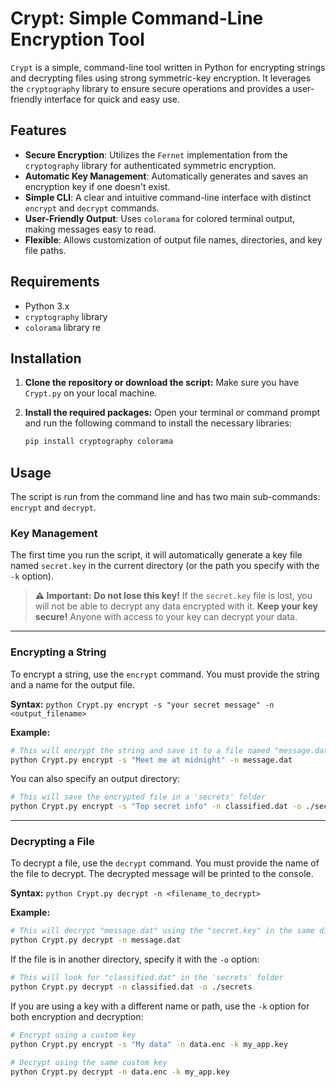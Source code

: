 # Crypt: Simple Command-Line Encryption Tool

`Crypt` is a simple, command-line tool written in Python for encrypting strings and decrypting files using strong symmetric-key encryption. It leverages the `cryptography` library to ensure secure operations and provides a user-friendly interface for quick and easy use.

## Features

- **Secure Encryption**: Utilizes the `Fernet` implementation from the `cryptography` library for authenticated symmetric encryption.
- **Automatic Key Management**: Automatically generates and saves an encryption key if one doesn't exist.
- **Simple CLI**: A clear and intuitive command-line interface with distinct `encrypt` and `decrypt` commands.
- **User-Friendly Output**: Uses `colorama` for colored terminal output, making messages easy to read.
- **Flexible**: Allows customization of output file names, directories, and key file paths.

## Requirements

- Python 3.x
- `cryptography` library
- `colorama` library
re
## Installation

1.  **Clone the repository or download the script:**
    Make sure you have `Crypt.py` on your local machine.

2.  **Install the required packages:**
    Open your terminal or command prompt and run the following command to install the necessary libraries:
    ```bash
    pip install cryptography colorama
    ```

## Usage

The script is run from the command line and has two main sub-commands: `encrypt` and `decrypt`.

### Key Management

The first time you run the script, it will automatically generate a key file named `secret.key` in the current directory (or the path you specify with the `-k` option).

> **⚠️ Important:**
> **Do not lose this key!** If the `secret.key` file is lost, you will not be able to decrypt any data encrypted with it.
> **Keep your key secure!** Anyone with access to your key can decrypt your data.

---

### Encrypting a String

To encrypt a string, use the `encrypt` command. You must provide the string and a name for the output file.

**Syntax:**
`python Crypt.py encrypt -s "your secret message" -n <output_filename>`

**Example:**
```bash
# This will encrypt the string and save it to a file named "message.dat"
python Crypt.py encrypt -s "Meet me at midnight" -n message.dat
```

You can also specify an output directory:
```bash
# This will save the encrypted file in a 'secrets' folder
python Crypt.py encrypt -s "Top secret info" -n classified.dat -o ./secrets
```

---

### Decrypting a File

To decrypt a file, use the `decrypt` command. You must provide the name of the file to decrypt. The decrypted message will be printed to the console.

**Syntax:**
`python Crypt.py decrypt -n <filename_to_decrypt>`

**Example:**
```bash
# This will decrypt "message.dat" using the "secret.key" in the same directory
python Crypt.py decrypt -n message.dat
```

If the file is in another directory, specify it with the `-o` option:
```bash
# This will look for "classified.dat" in the 'secrets' folder
python Crypt.py decrypt -n classified.dat -o ./secrets
```

If you are using a key with a different name or path, use the `-k` option for both encryption and decryption:
```bash
# Encrypt using a custom key
python Crypt.py encrypt -s "My data" -n data.enc -k my_app.key

# Decrypt using the same custom key
python Crypt.py decrypt -n data.enc -k my_app.key
```